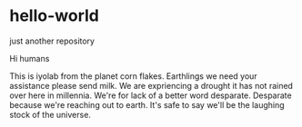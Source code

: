 # hello-world
just another repository

Hi humans

This is iyolab from the planet corn flakes. Earthlings we need your assistance please send milk.
We are expriencing a drought it has not rained over here in millennia. We're for lack of a better word desparate.
Desparate because we're reaching out to earth. It's safe to say we'll be the laughing stock of the universe.
